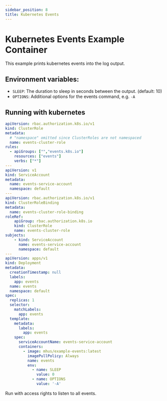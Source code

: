 ```yaml
---
sidebar_position: 8
title: Kubernetes Events
---
```


# Kubernetes Events Example Container

This example prints kubernetes events into the log output.

## Environment variables:

- `SLEEP`: The duration to sleep in seconds between the output. (default: 10)
- `OPTIONS`: Additional options for the events command, e.g. `-A`

## Running with kubernetes

```yaml
apiVersion: rbac.authorization.k8s.io/v1
kind: ClusterRole
metadata:
  # "namespace" omitted since ClusterRoles are not namespaced
  name: events-cluster-role
rules:
  - apiGroups: ["","events.k8s.io"]
    resources: ["events"]
    verbs: ["*"]
---
apiVersion: v1
kind: ServiceAccount
metadata:
  name: events-service-account
  namespace: default
---
apiVersion: rbac.authorization.k8s.io/v1
kind: ClusterRoleBinding
metadata:
  name: events-cluster-role-binding
roleRef:
    apiGroup: rbac.authorization.k8s.io
    kind: ClusterRole
    name: events-cluster-role
subjects:
    - kind: ServiceAccount
      name: events-service-account
      namespace: default
---
apiVersion: apps/v1
kind: Deployment
metadata:
  creationTimestamp: null
  labels:
    app: events
  name: events
  namespace: default
spec:
  replicas: 1
  selector:
    matchLabels:
      app: events
  template:
    metadata:
      labels:
        app: events
    spec:
      serviceAccountName: events-service-account
      containers:
        - image: mhus/example-events:latest
          imagePullPolicy: Always
          name: events
          env:
            - name: SLEEP
              value: 0
            - name: OPTIONS
              value: '-A'
```

Run with access rights to listen to all events.
